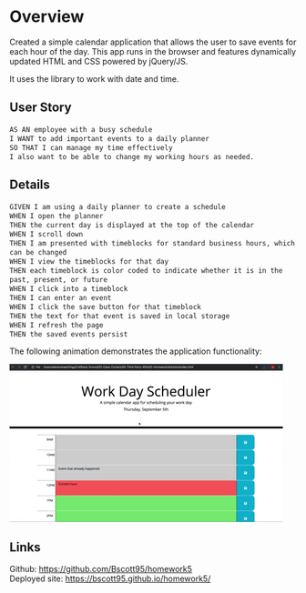 # Overview

Created a simple calendar application that allows the user to save events for each hour of the day. This app runs in the browser and features dynamically updated HTML and CSS powered by jQuery/JS.

It uses the library to work with date and time. 

## User Story

```
AS AN employee with a busy schedule
I WANT to add important events to a daily planner
SO THAT I can manage my time effectively
I also want to be able to change my working hours as needed.
```

## Details

```
GIVEN I am using a daily planner to create a schedule
WHEN I open the planner
THEN the current day is displayed at the top of the calendar
WHEN I scroll down
THEN I am presented with timeblocks for standard business hours, which can be changed
WHEN I view the timeblocks for that day
THEN each timeblock is color coded to indicate whether it is in the past, present, or future
WHEN I click into a timeblock
THEN I can enter an event
WHEN I click the save button for that timeblock
THEN the text for that event is saved in local storage
WHEN I refresh the page
THEN the saved events persist
```

The following animation demonstrates the application functionality:

![day planner demo](./Assets/05-third-party-apis-homework-demo.gif)

## Links
Github: https://github.com/Bscott95/homework5 <br>
Deployed site: https://bscott95.github.io/homework5/